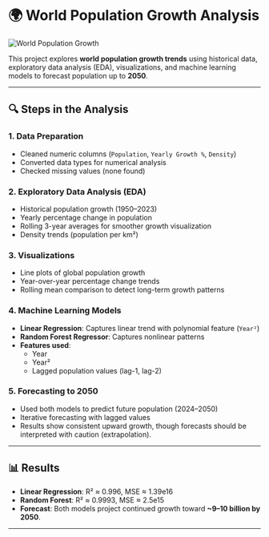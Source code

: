 # 🌍 World Population Growth Analysis  
![World Population Growth](https://github.com/user-attachments/assets/1fa34510-e3b8-480a-b47d-dbc2ef21a8b8)


This project explores **world population growth trends** using historical data, exploratory data analysis (EDA), visualizations, and machine learning models to forecast population up to **2050**.  

---


## 🔍 Steps in the Analysis  

### 1. Data Preparation  
- Cleaned numeric columns (`Population`, `Yearly Growth %`, `Density`)  
- Converted data types for numerical analysis  
- Checked missing values (none found)  

### 2. Exploratory Data Analysis (EDA)  
- Historical population growth (1950–2023)  
- Yearly percentage change in population  
- Rolling 3-year averages for smoother growth visualization  
- Density trends (population per km²)  

### 3. Visualizations  
- Line plots of global population growth  
- Year-over-year percentage change trends  
- Rolling mean comparison to detect long-term growth patterns  

### 4. Machine Learning Models  
- **Linear Regression**: Captures linear trend with polynomial feature (`Year²`)  
- **Random Forest Regressor**: Captures nonlinear patterns  
- **Features used**:  
  - Year  
  - Year²  
  - Lagged population values (lag-1, lag-2)  

### 5. Forecasting to 2050  
- Used both models to predict future population (2024–2050)  
- Iterative forecasting with lagged values  
- Results show consistent upward growth, though forecasts should be interpreted with caution (extrapolation).  

---

## 📊 Results  

- **Linear Regression**: R² ≈ 0.996, MSE ≈ 1.39e16  
- **Random Forest**: R² ≈ 0.9993, MSE ≈ 2.5e15  
- **Forecast**: Both models project continued growth toward **~9–10 billion by 2050**.  

---


